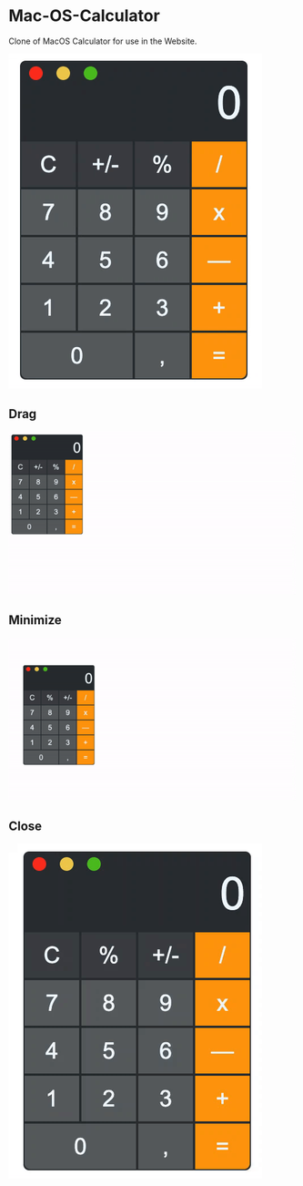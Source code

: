 # Mac-OS-Calculator
Clone of MacOS Calculator for use in the Website.


![Calculator](calculator.gif)
## Drag

![Calculator_draggable](draggable.gif)

## Minimize

![Calculator_minimize](minimize.gif)

## Close

![Calculator_close](close.gif)
